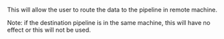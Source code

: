 This will allow the user to route the data to the pipeline in remote machine.

Note: if the destination pipeline is in the same machine, this will have no effect or this will not be used.